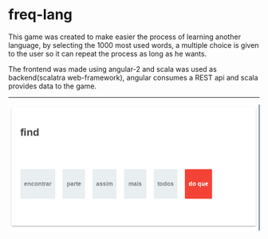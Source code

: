 # freq-lang

This game was created to make easier the process of learning another language, by selecting the 1000 most used words, a multiple choice is given to the user so it can repeat the process as long as he wants.

The frontend was made using angular-2 and scala was used as backend(scalatra web-framework), angular consumes a REST api and scala provides data to the game.

-----------------

<div align="center">
  <img src="https://github.com/jrabello/freq-lang/raw/master/img/sc.png">
</div>

